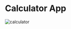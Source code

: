 # Calculator App
![calculator](https://user-images.githubusercontent.com/36696138/154252875-f1de1c7c-1da4-4524-b8af-f85d16f6c8b8.png)
